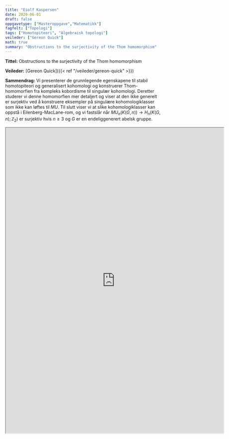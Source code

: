 ```yaml
---
title: "Eiolf Kaspersen"
date: 2020-06-01
draft: false
oppgavetype: ["Masteroppgave","Matematikk"]
fagfelt: ["Topologi"]
tags: ["Homotopiteori", "Algebraisk topologi"]
veileder: ["Gereon Quick"]
math: true
summary: "Obstructions to the surjectivity of the Thom homomorphism"
---
```


**Tittel:** Obstructions to the surjectivity of the Thom homomorphism

**Veileder:** [Gereon Quick]({{< ref "/veileder/gereon-quick" >}})  

**Sammendrag:** Vi presenterer de grunnlegende egenskapene til stabil homotopiteori og generalisert kohomologi og konstruerer Thom-homomorfien fra kompleks kobordisme til singulær kohomologi. Deretter studerer vi denne homomorfien mer detaljert og viser at den ikke generelt er surjektiv ved å konstruere eksempler på singulære kohomologiklasser som ikke kan løftes til $MU$. Til slutt viser vi at slike kohomologiklasser kan oppstå i Eilenberg-MacLane-rom, og vi fastslår når $MU_n(K(G, n)) \longrightarrow H_n(K(G, n); \mathbb{Z}_2)$ er surjektiv hvis $n \geq 3$ og $G$ er en endeliggenerert abelsk gruppe.

<iframe src="https://drive.google.com/file/d/1rskDjhtmmtn6e0lStEQkfQ81By9Pb_da/preview" width="700" height="980" allow="autoplay"></iframe>

